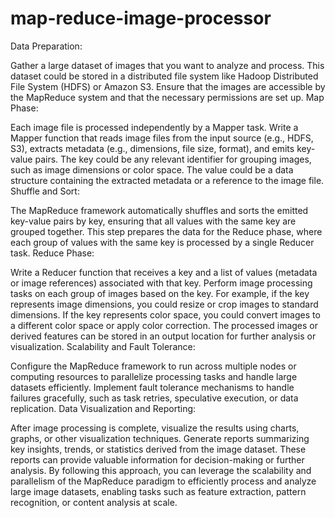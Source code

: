 # map-reduce-image-processor

Data Preparation:

Gather a large dataset of images that you want to analyze and process. This dataset could be stored in a distributed file system like Hadoop Distributed File System (HDFS) or Amazon S3.
Ensure that the images are accessible by the MapReduce system and that the necessary permissions are set up.
Map Phase:

Each image file is processed independently by a Mapper task.
Write a Mapper function that reads image files from the input source (e.g., HDFS, S3), extracts metadata (e.g., dimensions, file size, format), and emits key-value pairs.
The key could be any relevant identifier for grouping images, such as image dimensions or color space.
The value could be a data structure containing the extracted metadata or a reference to the image file.
Shuffle and Sort:

The MapReduce framework automatically shuffles and sorts the emitted key-value pairs by key, ensuring that all values with the same key are grouped together.
This step prepares the data for the Reduce phase, where each group of values with the same key is processed by a single Reducer task.
Reduce Phase:

Write a Reducer function that receives a key and a list of values (metadata or image references) associated with that key.
Perform image processing tasks on each group of images based on the key.
For example, if the key represents image dimensions, you could resize or crop images to standard dimensions.
If the key represents color space, you could convert images to a different color space or apply color correction.
The processed images or derived features can be stored in an output location for further analysis or visualization.
Scalability and Fault Tolerance:

Configure the MapReduce framework to run across multiple nodes or computing resources to parallelize processing tasks and handle large datasets efficiently.
Implement fault tolerance mechanisms to handle failures gracefully, such as task retries, speculative execution, or data replication.
Data Visualization and Reporting:

After image processing is complete, visualize the results using charts, graphs, or other visualization techniques.
Generate reports summarizing key insights, trends, or statistics derived from the image dataset.
These reports can provide valuable information for decision-making or further analysis.
By following this approach, you can leverage the scalability and parallelism of the MapReduce paradigm to efficiently process and analyze large image datasets, enabling tasks such as feature extraction, pattern recognition, or content analysis at scale.

